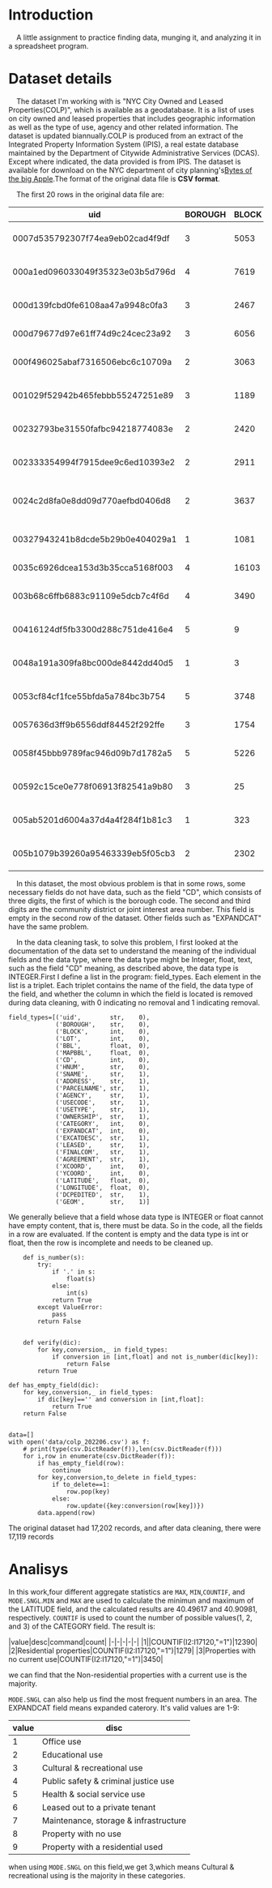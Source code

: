 # Introduction

&nbsp;&nbsp;&nbsp;&nbsp;A little assignment to practice finding data, munging it, and analyzing it in a spreadsheet program.

# Dataset details

&nbsp;&nbsp;&nbsp;&nbsp;The dataset I'm working with is "NYC City Owned and Leased Properties(COLP)", which is available as a geodatabase. It is a list of uses on city owned and leased properties that includes geographic information as well as the type of use, agency and other related information. The dataset is updated biannually.COLP is produced from an extract of the Integrated Property Information System (IPIS), a real estate database maintained by the Department of Citywide Administrative Services (DCAS). Except where indicated, the data provided is from IPIS. The dataset is available for download on the NYC department of city planning's[Bytes of the big Apple](https://www1.nyc.gov/site/planning/data-maps/open-data/dwn-colp.pagec).The format of the original data file is **CSV format**.

&nbsp;&nbsp;&nbsp;&nbsp;The first 20 rows in the original data file are:


|uid|BOROUGH|BLOCK|LOT|BBL|MAPBBL|CD|HNUM|SNAME|ADDRESS|PARCELNAME|AGENCY|USECODE|USETYPE|OWNERSHIP|CATEGORY|EXPANDCAT|EXCATDESC|LEASED|FINALCOM|AGREEMENT|XCOORD|YCOORD|LATITUDE|LONGITUDE|DCPEDITED|GEOM|
|-|-|-|-|-|-|-|-|-|-|-|-|-|-|-|-|-|-|-|-|-|-|-|-|-|-|-|
|0007d535792307f74ea9eb02cad4f9df|3|5053|43|3050530043.00000000|3050530043.00000000||||||NYCTA|0860|TRANSIT FACILITY|C|1|7|"MAINTENANCE| STORAGE| & INFRASTRUCTURE USE"||||994808|177585|40.6541000|-73.9619490||0101000020D70800005D613127F05B2E41D482588E87AD0541|
|000a1ed096033049f35323e03b5d796d|4|7619|1|4076190001.00000000|4076190001.00000000|411|218-12|67 AVENUE|218-12 67 AVENUE|PS 46 AND PLAYGROUND (JOP)|EDUC|0211|ELEMENTARY SCHOOL|C|1|2|EDUCATIONAL USE||||1051294|211064|40.7457450|-73.7580430||0101000020D7080000B2DFC6EA9D0A30415ECC99F8C1C30941|
|000d139fcbd0fe6108aa47a9948c0fa3|3|2467|1|3024670001.00000000|3024670001.00000000|301|390|KENT AVENUE|390 KENT AVENUE|DFMCS CENTRAL REPAIR SHOP|DOT|0940|COMBINED MAINTENANCE/STORAGE FACILITY|C|1|7|"MAINTENANCE| STORAGE| & INFRASTRUCTURE USE"||||992910|198480|40.7114550|-73.9687630||0101000020D70800004F5099DD1B4D2E4116821B44823A0841|
|000d79677d97e61ff74d9c24cec23a92|3|6056|15|3060560015.00000000|3060560015.00000000|310|8602|7 AVENUE|8602 7 AVENUE|FUTURE SCHOOL|SCA|0220|HIGHER EDUCATION|O|1|2|EDUCATIONAL USE||||978210|164590|40.6184360|-74.0217560||0101000020D708000051B8293244DA2D417875505970170441|
|000f496025abaf7316506ebc6c10709a|2|3063|102|2030630102.00000000|2030630102.00000000|206|2132-52|ARTHUR AVENUE|2132-52 ARTHUR AVENUE|QUARRY ROAD BALLFIELDS PARK|PARKS|0432|PLAYING FIELD|C|1|3|CULTURAL & RECREATIONAL USE||||1014643|249191|40.8505950|-73.8901410||0101000020D70800004DB0ADF3E5F62E414C4600D2396B0E41|
|001029f52942b465febbb55247251e89|3|1189|31|3011890031.00000000|3011890031.00000000|309|960|CARROLL STREET|960 CARROLL STREET|TRANSIT POLICE DIST.#32 BMS|NYPD|0912|FACILITIES MAINTENANCE|C|1|7|"MAINTENANCE| STORAGE| & INFRASTRUCTURE USE"||||995480|182626|40.6679360|-73.9595190||0101000020D7080000B95CAE0130612E4148BA21B5104B0641|
|00232793be31550fafbc94218774083e|2|2420|170|2024200170.00000000|2024200170.00000000|204||||MORRISANIA AIR RIGHTS|NYCHA|0872|MUNICIPAL PARKING - OUTDOOR|O|1|7|"MAINTENANCE| STORAGE| & INFRASTRUCTURE USE"||||1007160|239710|40.8245950|-73.9172210||0101000020D7080000FFCD124270BC2E41F1CE65CFF1420D41|
|002333354994f7915dee9c6ed10393e2|2|2911|1|2029110001.00000000|2029110001.00000000|203|1420|WASHINGTON AVENUE|1420 WASHINGTON AVENUE|MORRIS HOUSES AND PLAYGROUND|NYCHA|0431|PLAYGROUND|O|1|3|CULTURAL & RECREATIONAL USE||||1010999|243993|40.8363400|-73.9033330||0101000020D7080000DB48052B6EDA2E4172026B5ECAC80D41|
|0024c2d8fa0e8dd09d770aefbd0406d8|2|3637|1|2036370001.00000000|2036370001.00000000|209|1790|STORY AVENUE|1790 STORY AVENUE|JAMES MONROE HOUSES AND SENIOR CENTER|NYCHA|1410|IN USE-RESIDENTIAL STRUCTURE|O|2|9|PROPERTY WITH RESIDENTIAL USE||||1021627|238894|40.8223060|-73.8649540||0101000020D70800002A85EBE8752D2F41D1F584F971290D41|
|00327943241b8dcde5b29b0e404029a1|1|1081|26|1010810026.00000000|1010810026.00000000|104|505|WEST   52 STREET|505 WEST   52 STREET|OASIS GARDEN|PARKS|0472|COMMUNITY GARDEN|C|1|3|CULTURAL & RECREATIONAL USE||||986680|218464|40.7663100|-73.9912280||0101000020D7080000D8B2BBC66F1C2E412301A43002AB0A41|
|0035c6926dcea153d3b35cca5168f003|4|16103|140|4161030140.00000000|4161030140.00000000|414||BEACH   80 STREET|BEACH   80 STREET||DSBS|1500|NO USE|C|3|8|PROPERTY WITH NO USE||||1037623|155091|40.5922050|-73.8078230||0101000020D7080000BE6D603A6EAA2F41D7852EAE99EE0241|
|003b68c6ffb6883c91109e5dcb7c4f6d|4|3490|1|4034900001.00000000|4034900001.00000000|405|66-56|FOREST AVENUE|66-56 FOREST AVENUE|IS 93 AND PLAYGROUND|PARKS|0430|PLAYGROUND/SPORTS AREA|C|1|3|CULTURAL & RECREATIONAL USE||||1011140|196386|40.7056700|-73.9030140||0101000020D708000090CDA52188DB2E411C4AA1CD0FF90741|
|00416124df5fb3300d288c751de416e4|5|9|6|5000090006.00000000|5000090006.00000000|501||STUYVESANT PLACE|STUYVESANT PLACE|ST GEORGE PARK|PARKS|0411|NEIGHBORHOOD SITTING AREA|C|1|3|CULTURAL & RECREATIONAL USE||||962641|174111|40.6445450|-74.0778670||0101000020D7080000A7AFB508A2602D41F258BCD9F8400541|
|0048a191a309fa8bc000de8442dd40d5|1|3|3|1000030003.00000000|1000030003.00000000|101||WHITEHALL STREET|WHITEHALL STREET|PETER MINUIT PLAZA/BATTERY PARK|PARKS|0440|PARK|C|1|3|CULTURAL & RECREATIONAL USE||||980605|195017|40.7019530|-74.0131460||0101000020D70800006C6231F2F9EC2D4157172C3049CE0741|
|0053cf84cf1fce55bfda5a784bc3b754|5|3748|53|5037480053.00000000|5037480053.00000000|502||DONGAN HILLS AVENUE|DONGAN HILLS AVENUE|NEW CREEK BLUEBELT|DEP|0471|NATURAL AREA/WETLAND/WILDLIFE REFUGE|C|1|3|CULTURAL & RECREATIONAL USE||||960779|150635|40.5801040|-74.0844950||0101000020D70800006C9D250D16522D413310D5465A630241|
|0057636d3ff9b6556ddf84452f292ffe|3|1754|26|3017540026.00000000|3017540026.00000000|303||MYRTLE AVENUE|MYRTLE AVENUE||HPD|1520|NO USE-VACANT LAND|C|3|8|PROPERTY WITH NO USE||D||997881|192468|40.6949470|-73.9508440||0101000020D7080000BD1DF318F2732E412969CDA5A17E0741|
|0058f45bbb9789fac946d09b7d1782a5|5|5226|20|5052260020.00000000|5052260020.00000000|503||RAMBLEWOOD AVENUE|RAMBLEWOOD AVENUE||DEP|0471|NATURAL AREA/WETLAND/WILDLIFE REFUGE|P|1|3|CULTURAL & RECREATIONAL USE||||940981|138446|40.5465730|-74.1556890||0101000020D7080000DBBA0E336AB72C413F73810A72E60041|
|00592c15ce0e778f06913f82541a9b80|3|25|12|3000250012.00000000|3000250012.00000000|302|11|WATER STREET|11 WATER STREET|UNDER BROOKLYN BRIDGE|DOT|0880|ROAD/HIGHWAY|C|1|7|"MAINTENANCE| STORAGE| & INFRASTRUCTURE USE"||||985923|195722|40.7038890|-73.9939660||0101000020D708000001E1A20786162E415754C23352E40741|
|005ab5201d6004a37d4a4f284f1b81c3|1|323|2|1003230002.00000000|1003230002.00000000|103|326|DELANCEY STREET|326 DELANCEY STREET|PUBLIC BATH HOUSE|PARKS|0440|PARK|C|1|3|CULTURAL & RECREATIONAL USE||||990598|200443|40.7168440|-73.9771000||0101000020D708000059F0CF400C3B2E4137398390D7770841|
|005b1079b39260a95463339eb5f05cb3|2|2302|12|2023020012.00000000|2023020012.00000000|201|383|EAST  140 STREET|383 EAST  140 STREET|PS 49 PLAYGROUND (JOP)|EDUC|0430|PLAYGROUND/SPORTS AREA|C|1|3|CULTURAL & RECREATIONAL USE||||1005456|234669|40.8107630|-73.9233940||0101000020D7080000F0BCA02920AF2E4129D7136D69A50C41|

&nbsp;&nbsp;&nbsp;&nbsp;In this dataset, the most obvious problem is that in some rows, some necessary fields do not have data, such as the field "CD", which consists of three digits, the first of which is the borough code. The second and third digits are the community district or joint interest area  number. This field is empty in the second row of the dataset. Other fields such as "EXPANDCAT" have the same problem.

&nbsp;&nbsp;&nbsp;&nbsp;In the data cleaning task, to solve this problem, I first looked at the documentation of the data set to understand the meaning of the individual fields and the data type, where the data type might be Integer, float, text, such as the field "CD" meaning, as described above, the data type is INTEGER.First I define a list in the program: field_types. Each element in the list is a triplet. Each triplet contains the name of the field, the data type of the field, and whether the column in which the field is located is removed during data cleaning, with 0 indicating no removal and 1 indicating removal.

```
field_types=[('uid',        str,    0),
             ('BOROUGH',    str,    0),
             ('BLOCK',      int,    0),
             ('LOT',        int,    0),
             ('BBL',        float,  0),
             ('MAPBBL',     float,  0),
             ('CD',         int,    0),
             ('HNUM',       str,    0),
             ('SNAME',      str,    1),
             ('ADDRESS',    str,    1),
             ('PARCELNAME', str,    1),
             ('AGENCY',     str,    1),
             ('USECODE',    str,    1),
             ('USETYPE',    str,    1),
             ('OWNERSHIP',  str,    1),
             ('CATEGORY',   int,    0),
             ('EXPANDCAT',  int,    0),
             ('EXCATDESC',  str,    1),
             ('LEASED',     str,    1),
             ('FINALCOM',   str,    1),
             ('AGREEMENT',  str,    1),
             ('XCOORD',     int,    0),
             ('YCOORD',     int,    0),
             ('LATITUDE',   float,  0),
             ('LONGITUDE',  float,  0),
             ('DCPEDITED',  str,    1),
             ('GEOM',       str,    1)]
```

We generally believe that a field whose data type is INTEGER or float cannot have empty content, that is, there must be data. So in the code, all the fields in a row are evaluated. If the content is empty and the data type is int or float, then the row is incomplete and needs to be cleaned up.


```
	def is_number(s):
    	try:
    	    if '.' in s:
    	        float(s)
    	    else:
    	        int(s)
    	    return True
    	except ValueError:
    	    pass
    	return False


	def verify(dic):
    	for key,conversion,_ in field_types:
    	    if conversion in [int,float] and not is_number(dic[key]):
    	        return False
    	return True
```


```
def has_empty_field(dic):
    for key,conversion,_ in field_types:
        if dic[key]=='' and conversion in [int,float]:
            return True
    return False


data=[]
with open('data/colp_202206.csv') as f:
    # print(type(csv.DictReader(f)),len(csv.DictReader(f)))
    for i,row in enumerate(csv.DictReader(f)):
        if has_empty_field(row):
            continue
        for key,conversion,to_delete in field_types:
            if to_delete==1:
                row.pop(key)
            else:
                row.update({key:conversion(row[key])})
        data.append(row)
```

The original dataset had 17,202 records, and after data cleaning, there were 17,119 records

# Analisys

In this work,four different aggregate statistics are `MAX`, `MIN`,`COUNTIF`, and `MODE.SNGL`.`MIN` and `MAX` are used to calculate the minimun and maximum of the LATITUDE field, and the calculated results are 40.49617 and 40.90981, respectively. `COUNTIF` is used to count the number of possible values(1, 2, and 3) of the CATEGORY field. The result is:

|value|desc|command|count|
|-|-|-|-|-|
|1||COUNTIF(I2:I17120,"=1")|12390|
|2|Residential properties|COUNTIF(I2:I17120,"=1")|1279|
|3|Properties with no current use|COUNTIF(I2:I17120,"=1")|3450|

we can find that the Non-residential properties with a current use is the majority.

`MODE.SNGL` can also help us find the most frequent numbers in an area. The EXPANDCAT field 
means expanded caterory. It's valid values are 1-9:

|value|disc|
|-|-|
|1|Office use|
|2|Educational use|
|3|Cultural & recreational use|
|4|Public safety & criminal justice use|
|5|Health & social service use|
|6|Leased out to a private tenant|
|7|Maintenance, storage & infrastructure|
|8|Property with no use|
|9|Property with a residential used|

when using `MODE.SNGL` on this field,we get 3,which means Cultural & recreational using is the majority in these categories.
